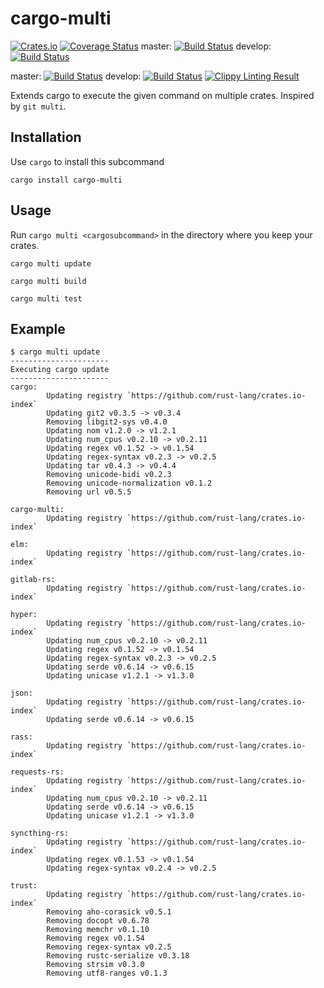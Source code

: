 # cargo-multi
[![Crates.io](https://img.shields.io/crates/v/cargo-multi.svg?style=plastic)](http://crates.io/crates/cargo-multi)
[![Coverage Status](https://coveralls.io/repos/github/imp/cargo-multi/badge.svg?branch=master)](https://coveralls.io/github/imp/cargo-multi?branch=master)
master: [![Build Status](http://gitlab.com/imp/cargo-multi/badges/master/build.svg)](http://gitlab.com/imp/cargo-multi/pipelines)
develop: [![Build Status](http://gitlab.com/imp/cargo-multi/badges/develop/build.svg)](http://gitlab.com/imp/cargo-multi/pipelines)

master: [![Build Status](https://img.shields.io/travis/imp/cargo-multi/master.svg?style=plastic)](https://travis-ci.org/imp/cargo-multi)
develop: [![Build Status](https://img.shields.io/travis/imp/cargo-multi/develop.svg?style=plastic)](https://travis-ci.org/imp/cargo-multi)
[![Clippy Linting Result](http://clippy.bashy.io/github/imp/cargo-multi/master/badge.svg?style=plastic)](http://clippy.bashy.io/github/imp/cargo-multi/master/log)

Extends cargo to execute the given command on multiple crates. Inspired by `git multi`.

## Installation
Use `cargo` to install this subcommand
```
cargo install cargo-multi
```

## Usage
Run `cargo multi <cargosubcommand>` in the directory where you keep your crates.
```
cargo multi update
```
```
cargo multi build
```
```
cargo multi test
```

## Example
```
$ cargo multi update
----------------------
Executing cargo update
----------------------
cargo:
        Updating registry `https://github.com/rust-lang/crates.io-index`
        Updating git2 v0.3.5 -> v0.3.4
        Removing libgit2-sys v0.4.0
        Updating nom v1.2.0 -> v1.2.1
        Updating num_cpus v0.2.10 -> v0.2.11
        Updating regex v0.1.52 -> v0.1.54
        Updating regex-syntax v0.2.3 -> v0.2.5
        Updating tar v0.4.3 -> v0.4.4
        Removing unicode-bidi v0.2.3
        Removing unicode-normalization v0.1.2
        Removing url v0.5.5

cargo-multi:
        Updating registry `https://github.com/rust-lang/crates.io-index`

elm:
        Updating registry `https://github.com/rust-lang/crates.io-index`

gitlab-rs:
        Updating registry `https://github.com/rust-lang/crates.io-index`

hyper:
        Updating registry `https://github.com/rust-lang/crates.io-index`
        Updating num_cpus v0.2.10 -> v0.2.11
        Updating regex v0.1.52 -> v0.1.54
        Updating regex-syntax v0.2.3 -> v0.2.5
        Updating serde v0.6.14 -> v0.6.15
        Updating unicase v1.2.1 -> v1.3.0

json:
        Updating registry `https://github.com/rust-lang/crates.io-index`
        Updating serde v0.6.14 -> v0.6.15

rass:
        Updating registry `https://github.com/rust-lang/crates.io-index`

requests-rs:
        Updating registry `https://github.com/rust-lang/crates.io-index`
        Updating num_cpus v0.2.10 -> v0.2.11
        Updating serde v0.6.14 -> v0.6.15
        Updating unicase v1.2.1 -> v1.3.0

syncthing-rs:
        Updating registry `https://github.com/rust-lang/crates.io-index`
        Updating regex v0.1.53 -> v0.1.54
        Updating regex-syntax v0.2.4 -> v0.2.5

trust:
        Updating registry `https://github.com/rust-lang/crates.io-index`
        Removing aho-corasick v0.5.1
        Removing docopt v0.6.78
        Removing memchr v0.1.10
        Removing regex v0.1.54
        Removing regex-syntax v0.2.5
        Removing rustc-serialize v0.3.18
        Removing strsim v0.3.0
        Removing utf8-ranges v0.1.3
```
